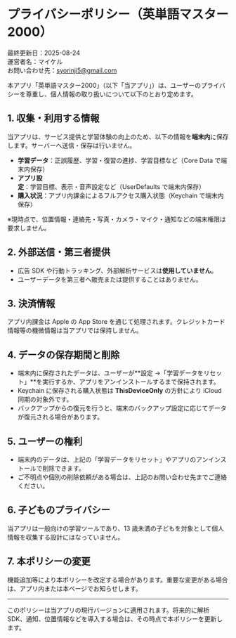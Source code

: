 # プライバシーポリシー（英単語マスター2000）

最終更新日：2025-08-24  
運営者名：マイケル  
お問い合わせ先：[syorinji5@gmail.com](mailto:syorinji5@gmail.com)

本アプリ「英単語マスター2000」（以下「当アプリ」）は、ユーザーのプライバシーを尊重し、個人情報の取り扱いについて以下のとおり定めます。

## 1. 収集・利用する情報
当アプリは、サービス提供と学習体験の向上のため、以下の情報を**端末内**に保存します。サーバーへ送信・保存は行いません。
- **学習データ**：正誤履歴、学習・復習の進捗、学習目標など（Core Data で端末内保存）
- **アプリ設定**：学習目標、表示・音声設定など（UserDefaults で端末内保存）
- **購入状況**：アプリ内課金によるフルアクセス購入状態（Keychain で端末内保存）

※現時点で、位置情報・連絡先・写真・カメラ・マイク・通知などの端末権限は要求しません。

## 2. 外部送信・第三者提供
- 広告 SDK や行動トラッキング、外部解析サービスは**使用していません**。  
- ユーザーデータを第三者へ販売または提供することはありません。

## 3. 決済情報
アプリ内課金は Apple の App Store を通じて処理されます。クレジットカード情報等の機微情報は当アプリでは保持しません。

## 4. データの保存期間と削除
- 端末内に保存されたデータは、ユーザーが**設定 →「学習データをリセット」**を実行するか、アプリをアンインストールするまで保持されます。  
- Keychain に保存される購入状態は **ThisDeviceOnly** の方針により iCloud 同期の対象外です。  
- バックアップからの復元を行うと、端末のバックアップ設定に応じてデータが復元される場合があります。

## 5. ユーザーの権利
- 端末内のデータは、上記の「学習データをリセット」やアプリのアンインストールで削除できます。  
- ご不明点や個別の削除依頼がある場合は、上記のお問い合わせ先までご連絡ください。

## 6. 子どものプライバシー
当アプリは一般向けの学習ツールであり、13 歳未満の子どもを対象として個人情報を収集する設計にはなっていません。

## 7. 本ポリシーの変更
機能追加等により本ポリシーを改定する場合があります。重要な変更がある場合は、アプリ内または本ページでお知らせします。

---

このポリシーは当アプリの現行バージョンに適用されます。将来的に解析 SDK、通知、位置情報などを導入する場合は、その時点で本ポリシーを更新します。

